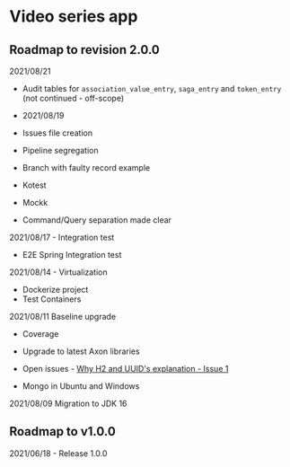 # Video series app

## Roadmap to revision 2.0.0

2021/08/21
- Audit tables for `association_value_entry`, `saga_entry` and `token_entry` (not continued - off-scope)

- 2021/08/19
- Issues file creation
- Pipeline segregation
- Branch with faulty record example
- Kotest
- Mockk
- Command/Query separation made clear

2021/08/17 - Integration test
- E2E Spring Integration test

2021/08/14 - Virtualization
- Dockerize project
- Test Containers

2021/08/11 Baseline upgrade
- Coverage
- Upgrade to latest Axon libraries
- Open issues - [Why H2 and UUID's explanation - Issue 1](https://gitlab.com/jesperancinha/video-series-app/-/issues/1)

- Mongo in Ubuntu and Windows

2021/08/09 Migration to JDK 16

##  Roadmap to v1.0.0

2021/06/18 - Release 1.0.0

